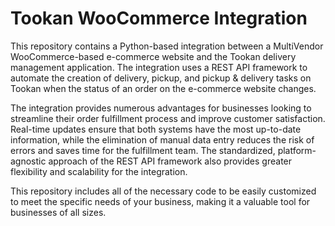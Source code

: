 # Tookan WooCommerce Integration

This repository contains a Python-based integration between a MultiVendor WooCommerce-based e-commerce website and the Tookan delivery management application. The integration uses a REST API framework to automate the creation of delivery, pickup, and pickup & delivery tasks on Tookan when the status of an order on the e-commerce website changes.

The integration provides numerous advantages for businesses looking to streamline their order fulfillment process and improve customer satisfaction. Real-time updates ensure that both systems have the most up-to-date information, while the elimination of manual data entry reduces the risk of errors and saves time for the fulfillment team. The standardized, platform-agnostic approach of the REST API framework also provides greater flexibility and scalability for the integration.

This repository includes all of the necessary code to be easily customized to meet the specific needs of your business, making it a valuable tool for businesses of all sizes.
